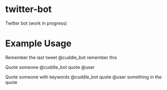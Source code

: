 twitter-bot
===========

Twitter bot (work in progress)

Example Usage
=============
Remember the last tweet
@cuddle_bot remember this

Quote someone
@cuddle_bot quote @user

Quote someone with keywords
@cuddle_bot quote @user something in the quote
